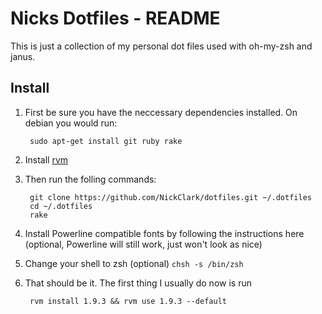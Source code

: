 Nicks Dotfiles - README
=======================

This is just a collection of my personal dot files used with oh-my-zsh
and janus.

Install
-------
1. First be sure you have the neccessary dependencies installed. On debian
you would run:
        
        sudo apt-get install git ruby rake 

2. Install [rvm](http://beginrescueend.com/)

3. Then run the folling commands:
        
        git clone https://github.com/NickClark/dotfiles.git ~/.dotfiles
        cd ~/.dotfiles 
        rake

4. Install Powerline compatible fonts by following the
   instructions here (optional, Powerline will still work, just
won't look as nice)

5. Change your shell to zsh (optional) `chsh -s /bin/zsh`

6. That should be it. The first thing I usually do now is run
       
        rvm install 1.9.3 && rvm use 1.9.3 --default
